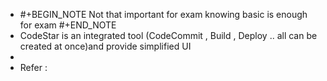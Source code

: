 - #+BEGIN_NOTE
  Not that important for exam knowing basic is enough for exam
  #+END_NOTE
- CodeStar is an integrated tool (CodeCommit , Build , Deploy .. all can be created at once)and provide simplified UI
-
- Refer :
